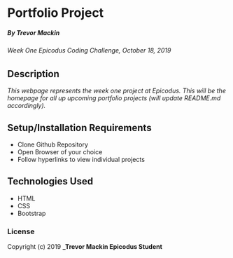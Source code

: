 # Portfolio Project
##### By _**Trevor Mackin**_
###### Week One Epicodus Coding Challenge, October 18, 2019



## Description

_This webpage represents the week one project at Epicodus. This will be the homepage for all up upcoming portfolio projects (will update README.md accordingly)._

## Setup/Installation Requirements

* Clone Github Repository
* Open Browser of your choice
* Follow hyperlinks to view individual projects

## Technologies Used

* HTML
* CSS
* Bootstrap

### License

Copyright (c) 2019 **_Trevor Mackin Epicodus Student**
